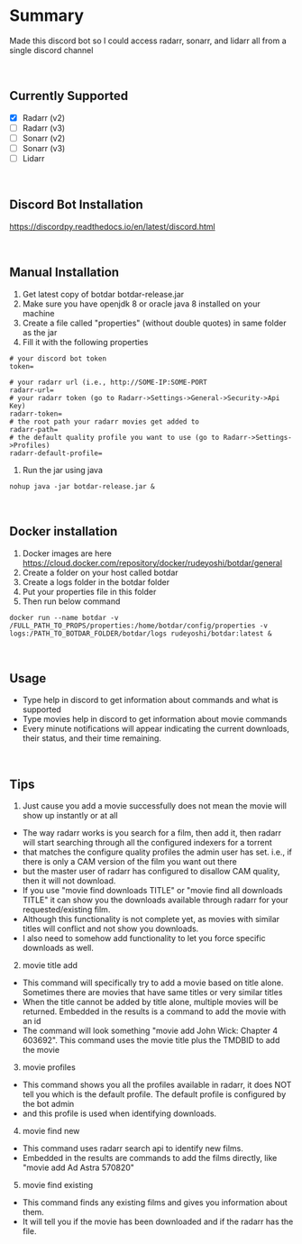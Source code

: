 # Summary

Made this discord bot so I could access radarr, sonarr, and lidarr all from a single discord channel

<br/>

## Currently Supported

- [x] Radarr (v2)
- [ ] Radarr (v3)
- [ ] Sonarr (v2)
- [ ] Sonarr (v3)
- [ ] Lidarr

<br/>

## Discord Bot Installation

https://discordpy.readthedocs.io/en/latest/discord.html

<br/>

## Manual Installation

1. Get latest copy of botdar botdar-release.jar
1. Make sure you have openjdk 8 or oracle java 8 installed on your machine
1. Create a file called "properties" (without double quotes) in same folder as the jar
1. Fill it with the following properties
```
# your discord bot token
token=

# your radarr url (i.e., http://SOME-IP:SOME-PORT
radarr-url=
# your radarr token (go to Radarr->Settings->General->Security->Api Key)
radarr-token=
# the root path your radarr movies get added to
radarr-path=
# the default quality profile you want to use (go to Radarr->Settings->Profiles)
radarr-default-profile=
```
1. Run the jar using java
```
nohup java -jar botdar-release.jar &
```
<br/>

## Docker installation

1. Docker images are here https://cloud.docker.com/repository/docker/rudeyoshi/botdar/general
1. Create a folder on your host called botdar
1. Create a logs folder in the botdar folder
1. Put your properties file in this folder
1. Then run below command
```
docker run --name botdar -v /FULL_PATH_TO_PROPS/properties:/home/botdar/config/properties -v logs:/PATH_TO_BOTDAR_FOLDER/botdar/logs rudeyoshi/botdar:latest &
```

<br/>

## Usage

* Type help in discord to get information about commands and what is supported
* Type movies help in discord to get information about movie commands
* Every minute notifications will appear indicating the current downloads, their status, and their time remaining.

<br/>

## Tips

1. Just cause you add a movie successfully does not mean the movie will show up instantly or at all
  * The way radarr works is you search for a film, then add it, then radarr will start searching through all the configured indexers for a torrent
  * that matches the configure quality profiles the admin user has set. i.e., if there is only a CAM version of the film you want out there
  * but the master user of radarr has configured to disallow CAM quality, then it will not download.
  * If you use "movie find downloads TITLE" or "movie find all downloads TITLE" it can show you the downloads available through radarr for your requested/existing film.
  * Although this functionality is not complete yet, as movies with similar titles will conflict and not show you downloads.
  * I also need to somehow add functionality to let you force specific downloads as well.

2. movie title add
  * This command will specifically try to add a movie based on title alone. Sometimes there are movies that have same titles or very similar titles
  * When the title cannot be added by title alone, multiple movies will be returned. Embedded in the results is a command to add the movie with an id
  * The command will look something "movie add John Wick: Chapter 4 603692". This command uses the movie title plus the TMDBID to add the movie

3. movie profiles
  * This command shows you all the profiles available in radarr, it does NOT tell you which is the default profile. The default profile is configured by the bot admin
  * and this profile is used when identifying downloads.

4. movie find new
  * This command uses radarr search api to identify new films.
  * Embedded in the results are commands to add the films directly, like "movie add Ad Astra 570820"

5. movie find existing
  * This command finds any existing films and gives you information about them.
  * It will tell you if the movie has been downloaded and if the radarr has the file.